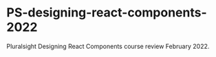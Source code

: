 # PS-designing-react-components-2022
Pluralsight Designing React Components course review February 2022.
